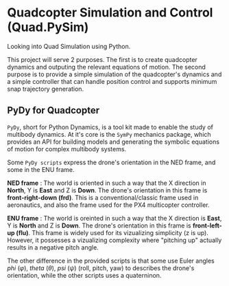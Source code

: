 # Quadcopter Simulation and Control (Quad.PySim)

Looking into Quad Simulation using Python.

This project will serve 2 purposes. The first is to create quadcopter dynamics and outputing the relevant equations of motion. The second purpose is to provide a simple simulation of the quadcopter's dynamics and a simple controller that can handle position control and supports minimum snap trajectory generation.

PyDy for Quadcopter
--------------------

`PyDy`, short for Python Dynamics, is a tool kit made to enable the study of multibody dynamics. At it's core is the `SymPy` mechanics package, which provides an API for building models and generating the symbolic equations of motion for complex multibody systems.

Some `PyDy scripts` express the drone's orientation in the NED frame, and some in the ENU frame.

**NED frame** : The world is oriented in such a way that the X direction in **North**, Y is **East** and Z is **Down**. The drone's orientation in this frame is **front-right-down (frd)**. This is a conventional/classic frame used in aeronautics, and also the frame used for the PX4 multicopter controller. 

**ENU frame** : The world is oreinted in such a way that the X direction is **East**, Y is **North** and Z is **Down**. The drone's orientation in this frame is **front-left-up (flu)**. This frame is widely used for its vizualizing simplicity (z is up). However, it possesses a vizualizing complexity where "pitching up" actually results in a negative pitch angle. 

The other difference in the provided scripts is that some use Euler angles *phi* (*&phi;*), *theta* (*&theta;*), *psi* (*&psi;*) (roll, pitch, yaw) to describes the drone's orientation, while the other scripts uses a quaterninon.

 

